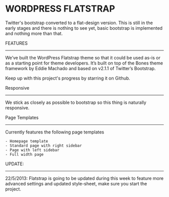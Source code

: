 WORDPRESS FLATSTRAP
===================

Twitter's bootstrap converted to a flat-design version.
This is still in the early stages and there is nothing to see yet, basic bootstrap is implemented and nothing more than that.

FEATURES
________

We’ve built the WordPress Flatstrap theme so that it could be used as-is or as a starting point for theme developers.
It’s built on top of the Bones theme framework by Eddie Machado and based on v2.1.1 of Twitter’s Bootstrap.

Keep up with this project's progress by starring it on Github.

Responsive
__________

We stick as closely as possible to bootstrap so this thing is naturally responsive.

Page Templates
______________

Currently features the following page templates

    - Homepage template
    - Standard page with right sidebar
    - Page with left sidebar
    - Full width page
    
    
UPDATE:
______________

22/5/2013: Flatstrap is going to be updated during this week to feature more advanced settings and updated style-sheet, make sure you start the project.
